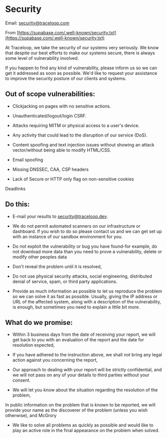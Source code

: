 # Security

Email: security@traceloop.com

From [https://supabase.com/.well-known/security.txt](https://supabase.com/.well-known/security.txt)

At Traceloop, we take the security of our systems very seriously. We know that despite our best efforts to make our systems secure, there is always some level of vulnerability involved.

If you happen to find any kind of vulnerability, please inform us so we can get it addressed as soon as possible. We'd like to request your assistance to improve the security posture of our clients and systems.

## Out of scope vulnerabilities:

- Clickjacking on pages with no sensitive actions.

- Unauthenticated/logout/login CSRF.

- Attacks requiring MITM or physical access to a user's device.

- Any activity that could lead to the disruption of our service (DoS).

- Content spoofing and text injection issues without showing an attack vector/without being able to modify HTML/CSS.

- Email spoofing

- Missing DNSSEC, CAA, CSP headers

- Lack of Secure or HTTP only flag on non-sensitive cookies

Deadlinks

## Do this:
 
- E-mail your results to security@traceloop.dev.
 
- We do not permit automated scanners on our infrastructure or dashboard. If you wish to do so please contact us and we can get set up with an instance of our sandbox environment for you.
 
- Do not exploit the vulnerability or bug you have found-for example, do not download more data than you need to prove a vulnerability, delete or modify other peoples data

- Don't reveal the problem until it is resolved,
- Do not use physical security attacks, social engineering, distributed denial of service, spam, or third party applications.

- Provide as much information as possible to let us reproduce the problem so we can solve it as fast as possible. Usually, giving the IP address or URL of the affected system, along with a description of the vulnerability, is enough, but sometimes you need to explain a little bit more.

## What do we promise:

- Within 3 business days from the date of receiving your report, we will get back to you with an evaluation of the report and the date for resolution expected,

- If you have adhered to the instruction above, we shall not bring any legal action against you concerning the report,

- Our approach to dealing with your report will be strictly confidential, and we will not pass on any of your details to third parties without your consent.

- We will let you know about the situation regarding the resolution of the problem,
 
In public information on the problem that is known to be reported, we will provide your name as the discoverer of the problem (unless you wish otherwise), and
McGrory
- We like to solve all problems as quickly as possible and would like to play an active role in the final appearance on the problem when solved.
